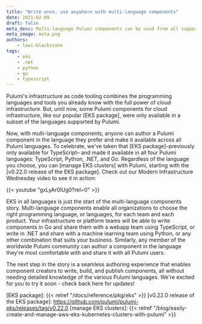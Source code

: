 ```yaml
---
title: "Write once, use anywhere with multi-language components"
date: 2021-02-09
draft: false
meta_desc: Multi-language Pulumi components can be used from all supported languages - Python, Go, .NET, and TypeScript.
meta_image: meta.png
authors:
    - levi-blackstone
tags:
    - eks
    - .net
    - python
    - go
    - typescript
---
```


Pulumi's infrastructure as code tooling combines the programming languages and tools you already know with the full power of cloud
infrastructure. But, until now, some Pulumi components for cloud infrastructure, like our popular [EKS package], were
only available in a subset of the languages supported by Pulumi.

Now, with multi-language components, anyone can author a Pulumi component in the language they prefer and make it available
across all Pulumi languages. To celebrate, we've taken that [EKS package]–previously only available for TypeScript–
and made it available in all four Pulumi languages: TypeScript, Python, .NET, and Go. Regardless of the language you choose, you can
[manage EKS clusters] with Pulumi, starting with the [v0.22.0 release of the EKS package]. Check out our Modern Infrastructure
Wednesday video to see it in action:

{{< youtube "gxLyAr0lUg0?rel=0" >}}

<!--more-->

EKS in all languages is just the start of the multi-language components story. Multi-language components enable all organizations to choose
the right programming language, or languages, for each team and each product. Your infrastructure or platform teams will be able to
write components in Go and share them with a webapp team using TypeScript, or write in .NET and share with a machine learning team
using Python, or any other combination that suits your business. Similarly, any member of the worldwide Pulumi community can author
a component in the language they're most comfortable with and share it with all Pulumi users.

The next step in the story is a seamless authoring experience that enables component creators to write, build, and publish components, all
without needing detailed knowledge of the various Pulumi languages. We're excited for you to try it soon - check back here for updates!

<!-- markdownlint-disable url -->
[EKS package]: {{< relref "/docs/reference/pkg/eks" >}}
[v0.22.0 release of the EKS package]: https://github.com/pulumi/pulumi-eks/releases/tag/v0.22.0
[manage EKS clusters]: {{< relref "/blog/easily-create-and-manage-aws-eks-kubernetes-clusters-with-pulumi" >}}
<!-- markdownlint-enable url -->
